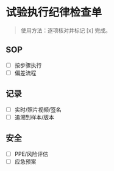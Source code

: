 # 试验执行纪律检查单

> 使用方法：逐项核对并标记 [x] 完成。

## SOP

- [ ] 按步骤执行
- [ ] 偏差流程

## 记录

- [ ] 实时/照片视频/签名
- [ ] 追溯到样本/版本

## 安全

- [ ] PPE/风险评估
- [ ] 应急预案
